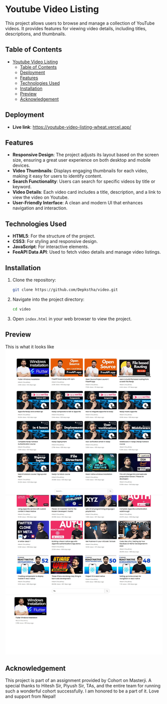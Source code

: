 # Youtube Video Listing

This project allows users to browse and manage a collection of YouTube videos. It provides features for viewing video details, including titles, descriptions, and thumbnails.

## Table of Contents

- [Youtube Video Listing](#youtube-video-listing)
  - [Table of Contents](#table-of-contents)
  - [Deployment](#deployment)
  - [Features](#features)
  - [Technologies Used](#technologies-used)
  - [Installation](#installation)
  - [Preview](#preview)
  - [Acknowledgement](#acknowledgement)

## Deployment

- **Live link**: https://youtube-video-listing-wheat.vercel.app/

## Features

- **Responsive Design**: The project adjusts its layout based on the screen size, ensuring a great user experience on both desktop and mobile devices.
- **Video Thumbnails**: Displays engaging thumbnails for each video, making it easy for users to identify content.
- **Search Functionality**: Users can search for specific videos by title or keyword.
- **Video Details**: Each video card includes a title, description, and a link to view the video on Youtube.
- **User-Friendly Interface**: A clean and modern UI that enhances navigation and interaction.

## Technologies Used

- **HTML5**: For the structure of the project.
- **CSS3**: For styling and responsive design.
- **JavaScript**: For interactive elements.
- **FeeAPI Data API**: Used to fetch video details and manage video listings.

## Installation

1. Clone the repository:
   ```bash
   git clone https://github.com/Depkstha/video.git
   ```

2. Navigate into the project directory:
   ```bash
   cd video
   ```

3. Open `index.html` in your web browser to view the project.

## Preview
This is what it looks like
![Listing Screenshot](assets/screenshots/01.jpeg)
![Listing Screenshot](assets/screenshots/02.jpeg)

## Acknowledgement
This project is part of an assignment provided by Cohort on Masterji. A special thanks to Hitesh Sir, Piyush Sir, TAs, and the entire team for running such a wonderful cohort successfully. I am honored to be a part of it. Love and support from Nepal!
